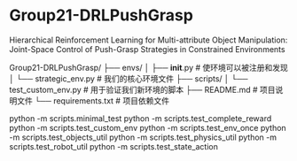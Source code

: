 # Group21-DRLPushGrasp
Hierarchical Reinforcement Learning for Multi-attribute Object Manipulation:  Joint-Space Control of Push-Grasp Strategies in Constrained Environments


Group21-DRLPushGrasp/
├── envs/
│   ├── __init__.py          # 使环境可以被注册和发现
│   └── strategic_env.py     # 我们的核心环境文件
├── scripts/
│   └── test_custom_env.py   # 用于验证我们新环境的脚本
├── README.md                # 项目说明文件
└── requirements.txt         # 项目依赖文件


python -m scripts.minimal_test
python -m scripts.test_complete_reward
python -m scripts.test_custom_env
python -m scripts.test_env_once
python -m scripts.test_objects_util
python -m scripts.test_physics_util
python -m scripts.test_robot_util
python -m scripts.test_state_action


